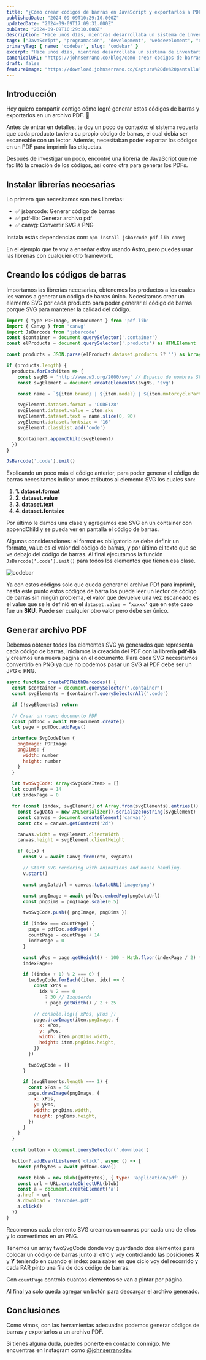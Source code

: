 ```yaml
---
title: "¿Cómo crear códigos de barras en JavaScript y exportarlos a PDF?"
publishedDate: "2024-09-09T10:29:10.000Z"
updatedDate: "2024-09-09T17:09:31.000Z"
pubDate: "2024-09-09T10:29:10.000Z"
description: "Hace unos días, mientras desarrollaba un sistema de inventario, me enfrenté al desafío de generar códigos de barras que pudieran ser leídos por un lector de códigos."
tags: ["JavaScript", "programación", "development", "webdeveloment", "desarrollo-web", "codebar", "frontend", "front-end", "codigo-de-barras", "software", "web", "johnserrano.co", "johnserrano", "pdf"]
primaryTag: { name: 'codebar', slug: 'codebar' }
excerpt: "Hace unos días, mientras desarrollaba un sistema de inventario, me enfrenté al desafío de generar códigos de barras que pudieran ser leídos por un lector de códigos."
canonicalURL: "https://johnserrano.co/blog/como-crear-codigos-de-barras-en-javascript-y-exportarlos-a-pdf"
draft: false
featureImage: "https://download.johnserrano.co/Captura%20de%20pantalla%202024-08-23%20104748.png"
---
```


## Introducción

Hoy quiero compartir contigo cómo logré generar estos códigos de barras y exportarlos en un archivo PDF. 📄

Antes de entrar en detalles, te doy un poco de contexto: el sistema requería que cada producto tuviera su propio código de barras, el cual debía ser escaneable con un lector. Además, necesitaban poder exportar los códigos en un PDF para imprimir las etiquetas.

Después de investigar un poco, encontré una librería de JavaScript que me facilitó la creación de los códigos, así como otra para generar los PDFs.

## Instalar librerías necesarias

Lo primero que necesitamos son tres librerías:
* ✅ jsbarcode: Generar código de barras
* ✅ pdf-lib: Generar archivo pdf
* ✅ canvg: Convertir SVG a PNG

Instala estás dependencias con: 
`npm install jsbarcode pdf-lib canvg`

En el ejemplo que te voy a enseñar estoy usando Astro, pero puedes usar las librerías con cualquier otro framework.

## Creando los códigos de barras

Importamos las librerías necesarias, obtenemos los productos a los cuales les vamos a generar un código de barras único. Necesitamos crear un elemento SVG por cada producto para poder generar el código de barras porque SVG para mantener la calidad del código.

```js
import { type PDFImage, PDFDocument } from 'pdf-lib'
import { Canvg } from 'canvg'
import JsBarcode from 'jsbarcode'
const $container = document.querySelector('.container')
const elProducts = document.querySelector('.products') as HTMLElement

const products = JSON.parse(elProducts.dataset.products ?? '') as Array<Record<string, string>>

if (products.length) {
  products.forEach(item => {
    const svgNS = 'http://www.w3.org/2000/svg' // Espacio de nombres SVG
    const svgElement = document.createElementNS(svgNS, 'svg')

    const name = `${item.brand} | ${item.model} | ${item.motorcyclePart}`

    svgElement.dataset.format = 'CODE128'
    svgElement.dataset.value = item.sku
    svgElement.dataset.text = name.slice(0, 90)
    svgElement.dataset.fontsize = '16'
    svgElement.classList.add('code')

    $container?.appendChild(svgElement)
  })
}

JsBarcode('.code').init()
```

Explicando un poco más el código anterior, para poder generar el código de barras necesitamos indicar unos atributos al elemento SVG los cuales son:

1. **1. dataset.format**
2. **2. dataset.value**
3. **3. dataset.text**
4. **4. dataset.fontsize**

Por último le damos una clase y agregamos ese SVG en un container con appendChild y se pueda ver en pantalla el código de barras.

Algunas consideraciones: el format es obligatorio se debe definir un formato, value es el valor del código de barras, y por último el texto que se ve debajo del código de barras. Al final ejecutamos la función `JsBarcode(‘.code’).init()` para todos los elementos que tienen esa clase.

![codebar](https://download.johnserrano.co/Captura%20de%20pantalla%202024-08-23%20104748.png)

Ya con estos códigos solo que queda generar el archivo PDf para imprimir, hasta este punto estos códigos de barra los puede leer un lector de código de barras sin ningún problema, el valor que devuelve una vez escaneado es el value que se le definió en el `dataset.value = ‘xxxxx’` que en este caso fue un **SKU**. Puede ser cualquier otro valor pero debe ser único.

## Generar archivo PDF

Debemos obtener todos los elementos SVG ya generados que representa cada código de barras, iniciamos la creación del PDF con la librería **pdf-lib** y creamos una nueva página en el documento. Para cada SVG necesitamos convertirlo en PNG ya que no podemos pasar un SVG al PDF debe ser un JPG o PNG.

```js
async function createPDFWithBarcodes() {
  const $container = document.querySelector('.container')
  const svgElements = $container?.querySelectorAll('.code')

  if (!svgElements) return

  // Crear un nuevo documento PDF
  const pdfDoc = await PDFDocument.create()
  let page = pdfDoc.addPage()

  interface SvgCodeItem {
    pngImage: PDFImage
    pngDims: {
      width: number
      height: number
    }
  }

  let twoSvgCode: Array<SvgCodeItem> = []
  let countPage = 14
  let indexPage = 0

  for (const [index, svgElement] of Array.from(svgElements).entries()) {
    const svgData = new XMLSerializer().serializeToString(svgElement)
    const canvas = document.createElement('canvas')
    const ctx = canvas.getContext('2d')

    canvas.width = svgElement.clientWidth
    canvas.height = svgElement.clientHeight

    if (ctx) {
      const v = await Canvg.from(ctx, svgData)

      // Start SVG rendering with animations and mouse handling.
      v.start()

      const pngDataUrl = canvas.toDataURL('image/png')

      const pngImage = await pdfDoc.embedPng(pngDataUrl)
      const pngDims = pngImage.scale(0.5)

      twoSvgCode.push({ pngImage, pngDims })

      if (index === countPage) {
        page = pdfDoc.addPage()
        countPage = countPage + 14
        indexPage = 0
      }

      const yPos = page.getHeight() - 100 - Math.floor(indexPage / 2) * (pngDims.height + 50)
      indexPage++

      if ((index + 1) % 2 === 0) {
        twoSvgCode.forEach((item, idx) => {
          const xPos =
            idx % 2 === 0
              ? 30 // Izquierda
              : page.getWidth() / 2 + 25

          // console.log({ xPos, yPos })
          page.drawImage(item.pngImage, {
            x: xPos,
            y: yPos,
            width: item.pngDims.width,
            height: item.pngDims.height,
          })
        })

        twoSvgCode = []
      }

      if (svgElements.length === 1) {
        const xPos = 50
        page.drawImage(pngImage, {
          x: xPos,
          y: yPos,
          width: pngDims.width,
          height: pngDims.height,
        })
      }
    }
  }

  const button = document.querySelector('.download')

  button?.addEventListener('click', async () => {
    const pdfBytes = await pdfDoc.save()

    const blob = new Blob([pdfBytes], { type: 'application/pdf' })
    const url = URL.createObjectURL(blob)
    const a = document.createElement('a')
    a.href = url
    a.download = 'barcodes.pdf'
    a.click()
  })
}
```

Recorremos cada elemento SVG creamos un canvas por cada uno de ellos y lo convertimos en un PNG.

Tenemos un array twoSvgCode donde voy guardando dos elementos para colocar un código de barras junto al otro y voy controlando las posiciones **X** y **Y** teniendo en cuando el index para saber en que ciclo voy del recorrido y cada PAR pinto una fila de dos código de barras.

Con `countPage` controlo cuantos elementos se van a pintar por página.

Al final ya solo queda agregar un botón para descargar el archivo generado.

## Conclusiones

Como vimos, con las herramientas adecuadas podemos generar códigos de barras y exportarlos a un archivo PDF.

Si tienes alguna duda, puedes ponerte en contacto conmigo. Me encuentras en Instagram como [@johnserranodev](https://www.instagram.com/johnserranodev/).
